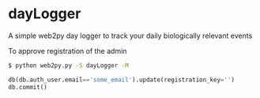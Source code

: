 dayLogger
=========

A simple web2py day logger to track your daily biologically relevant events


To approve registration of the admin

```bash
$ python web2py.py -S dayLogger -M
```

```python
db(db.auth_user.email=='some_email').update(registration_key='')
db.commit()
```


    
